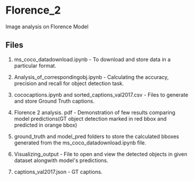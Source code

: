 # Florence_2
Image analysis on Florence Model

## Files 
1. ms_coco_datadownload.ipynb - To download and store data in a particular format.

2. Analysis_of_correspondingobj.ipynb  - Calculating the accuracy, precision and recall for object detection task.

3. cococaptions.ipynb and sorted_captions_val2017.csv - Files to generate and store Ground Truth captions.

4. Florence 2 analysis. pdf - Demonstration of few results comparing model predictions(GT object detection marked in red bbox and predicted in orange bbox)
5. ground_truth and model_pred folders to store the calculated bboxes generated from the ms_coco_datadownload.ipynb file.

6. Visualizing_output - File to open and view the detected objects in given dataset alongwith model's predictions.

7. captions_val2017.json - GT captions. 
